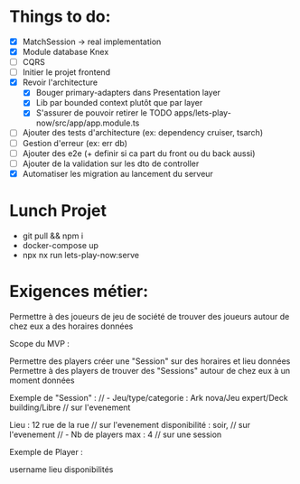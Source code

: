 # Things to do:

- [x] MatchSession -> real implementation
- [x] Module database Knex
- [ ] CQRS
- [ ] Initier le projet frontend
- [x] Revoir l'architecture
  - [x] Bouger primary-adapters dans Presentation layer
  - [x] Lib par bounded context plutôt que par layer
  - [x] S'assurer de pouvoir retirer le TODO apps/lets-play-now/src/app/app.module.ts
- [ ] Ajouter des tests d'architecture (ex: dependency cruiser, tsarch)
- [ ] Gestion d'erreur (ex: err db)
- [ ] Ajouter des e2e (+ definir si ca part du front ou du back aussi)
- [ ] Ajouter de la validation sur les dto de controller
- [x] Automatiser les migration au lancement du serveur

# Lunch Projet

- git pull && npm i
- docker-compose up
- npx nx run lets-play-now:serve

# Exigences métier:

Permettre à des joueurs de jeu de société de trouver des joueurs autour de chez eux a des horaires données

Scope du MVP :

Permettre des players créer une "Session" sur des horaires et lieu données
Permettre à des players de trouver des "Sessions" autour de chez eux à un moment données

Exemple de "Session" :
// - Jeu/type/categorie : Ark nova/Jeu expert/Deck building/Libre // sur l'evenement

Lieu : 12 rue de la rue // sur l'evenement
disponibilité : soir, // sur l'evenement
// - Nb de players max : 4 // sur une session

Exemple de Player :

username
lieu
disponibilités
